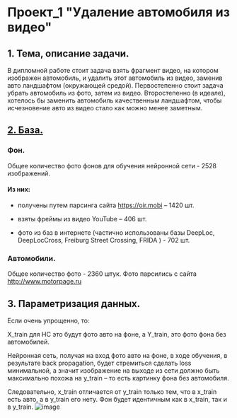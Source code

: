 # Проект_1 "Удаление автомобиля из видео"

## 1. Тема, описание задачи.
В дипломной работе стоит задача взять фрагмент видео, на котором изображен автомобиль, и удалить этот автомобиль из видео, заменив авто ландшафтом (окружающей средой). 
Первостепенно стоит задача убрать автомобиль из фото, затем из видео. 
Второстепенно (в идеале), хотелось бы заменить автомобиль качественным ландшафтом, чтобы исчезновение авто из видео стало как можно менее заметным.

## [2. База.](https://github.com/alnibl/Portfolio/blob/main/Сбор%2C_анализ_и_парсинг_данных_ipynb"".ipynb)
### Фон.
Общее количество фото фонов для обучения нейронной сети - 2528 изображений.

#### Из них:

- получены путем парсинга сайта https://oir.mobi – 1420 шт.

- взяты фреймы из видео YouTube – 406 шт.

- фото из баз в интернете (частично использованы базы DeepLoc, DeepLocCross, Freiburg Street Crossing, FRIDA ) - 702 шт.

### Автомобили.
Общее количество фото - 2360 штук.
Фото парсились с сайта http://www.motorpage.ru

## 3. Параметризация данных.
Если очень упрощенно, то:

X_train для НС это будут фото авто на фоне, а Y_train, это фото фона без автомобилей. 

Нейронная сеть, получая на вход фото авто на фоне, в ходе обучения, в результате back propagation, будет стремиться сделать loss минимальной, а значит изображение на выходе из сети должно быть максимально похожа на y_train – то есть картинку фона без автомобиля.

Следовательно, x_train отличается от y_train только тем, что в x_train есть авто, а в y_train его нету. Фон будет идентичным как в x_train, так и в y_train.
![image](https://user-images.githubusercontent.com/62909728/145733904-5f895498-dc20-4fbd-a3cd-49fe315867d8.png)


